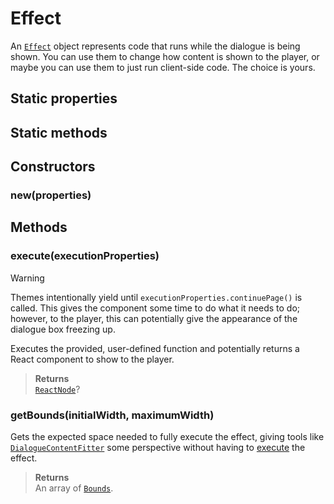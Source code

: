 # Effect
An [`Effect`](#effect) object represents code that runs while the dialogue is being shown. You can use them to change how content is shown to the player, or maybe you can use them to just run client-side code. The choice is yours.

## Static properties

## Static methods

## Constructors
### new(properties)

## Methods
### execute(executionProperties)
> [!WARNING]
> Themes intentionally yield until `executionProperties.continuePage()` is called. This gives the component some time to do what it needs to do; however, to the player, this can potentially give the appearance of the dialogue box freezing up.

Executes the provided, user-defined function and potentially returns a React component to show to the player.  

> **Returns**
> <br />[`ReactNode`](https://react.luau.page/api-reference/react/#reactcreateelement)?

### getBounds(initialWidth, maximumWidth)
Gets the expected space needed to fully execute the effect, giving tools like [`DialogueContentFitter`](/src/DialogueClientScript/Classes/DialogueContentFitter/README.md) some perspective without having to [execute](#executeexecutionproperties) the effect.
<!-- TODO: Split effect into more effects with this method. -->

> **Returns**
> <br />An array of [`Bounds`](#bounds).